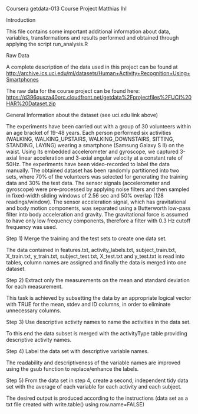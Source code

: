 Coursera getdata-013 Course Project
Matthias Ihl 

Introduction

This file contains some important additional information about data, variables, transformations and results 
performed and obtained through applying the script run_analysis.R

Raw Data

A complete description of the data used in this project can be found at 
http://archive.ics.uci.edu/ml/datasets/Human+Activity+Recognition+Using+Smartphones 

The raw data for the course project can be found here:
https://d396qusza40orc.cloudfront.net/getdata%2Fprojectfiles%2FUCI%20HAR%20Dataset.zip

General Information about the dataset (see uci.edu link above)

The experiments have been carried out with a group of 30 volunteers within an age bracket of 19-48 years. 
Each person performed six activities (WALKING, WALKING_UPSTAIRS, WALKING_DOWNSTAIRS, SITTING, STANDING, LAYING) 
wearing a smartphone (Samsung Galaxy S II) on the waist. Using its embedded accelerometer and gyroscope, we captured 
3-axial linear acceleration and 3-axial angular velocity at a constant rate of 50Hz. The experiments have been 
video-recorded to label the data manually. The obtained dataset has been randomly partitioned into two sets, 
where 70% of the volunteers was selected for generating the training data and 30% the test data.
The sensor signals (accelerometer and gyroscope) were pre-processed by applying noise filters and then sampled in 
fixed-width sliding windows of 2.56 sec and 50% overlap (128 readings/window). The sensor acceleration signal, 
which has gravitational and body motion components, was separated using a Butterworth low-pass filter into body 
acceleration and gravity. The gravitational force is assumed to have only low frequency components, therefore a filter 
with 0.3 Hz cutoff frequency was used. 

Step 1) Merge the training and the test sets to create one data set.

The data contained in features.txt, activity_labels.txt, subject_train.txt, X_train.txt, y_train.txt, subject_test.txt, 
X_test.txt and y_test.txt is read into tables, column names are assigned and finally the data is merged into one dataset.

Step 2) Extract only the measurements on the mean and standard deviation for each measurement.

This task is achieved by subsetting the data by an appropriate logical vector with TRUE for the mean, stdev and ID columns, in order to eliminate unnecessary columns.

Step 3) Use descriptive activity names to name the activities in the data set.

To this end the data subset is merged with the activityType table providing descriptive activity names.

Step 4) Label the data set with descriptive variable names.

The readability and descriptiveness of the variable names are improved using the gsub function to replace/enhance the labels.
 
Step 5) From the data set in step 4, create a second, independent tidy data set with the average of each variable for each activity and each subject.

The desired output is produced according to the instructions (data set as a txt file created with write.table() using row.name=FALSE)
